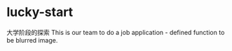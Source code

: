 # lucky-start
大学阶段的探索
This is our team to do a job application - defined function to be blurred image. 
